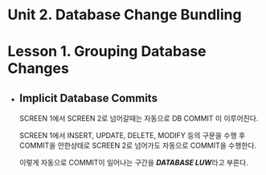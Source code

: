 # Unit 2. Database Change Bundling







# Lesson 1. Grouping Database Changes











* ## Implicit Database Commits

  SCREEN 1에서 SCREEN 2로 넘어갈때는 자동으로 DB COMMIT 이 이루어진다.

  

  SCREEN 1에서 INSERT, UPDATE, DELETE, MODIFY 등의 구문을 수행 후 COMMIT을 안한상태로 SCREEN 2로 넘어가도 자동으로 COMMIT을 수행한다.

  

  이렇게 자동으로 COMMIT이 일어나는 구간을 ***DATABASE LUW***라고 부른다.